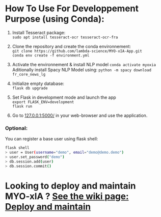 # How To Use For Developpement Purpose (using Conda):
1. Install Tesseract package:    
   `sudo apt install tesseract-ocr tesseract-ocr-fra`  

2. Clone the repository and create the conda environnement:  
   `git clone https://github.com/lambda-science/MYO-xIA-App.git`  
   `conda env create -f environment.yml`  
   
3. Activate the environnement  & install NLP model
   `conda activate myoxia`  
   Aditionally install Spacy NLP Model using: `python -m spacy download fr_core_news_lg`

4. Initialize empty database:  
   `flask db upgrade`

5. Set Flask in development mode and launch the app  
   `export FLASK_ENV=development`  
   `flask run`

6. Go to [127.0.0.1:5000/](http://127.0.0.1:5000/) in your web-browser and use the application.

### Optional:

You can register a base user using flask shell:

```bash
flask shell
> user = User(username="demo", email="demo@demo.demo")
> user.set_password("demo")
> db.session.add(user)
> db.session.commit()
```

# Looking to deploy and maintain MYO-xIA ? [See the wiki page: Deploy and maintain](https://github.com/lambda-science/MYO-xIA-App/wiki/MYO-xIA-Deployment,-update-and-maintainability.)
